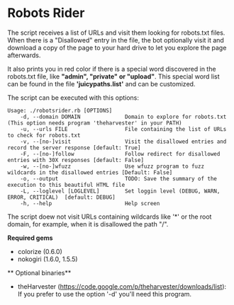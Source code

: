 Robots Rider
============

The script receives a list of URLs and visit them looking for robots.txt files.
When there is a "Disallowed" entry in the file, the bot optionally visit it and download a copy of the page to your hard drive to let you explore the page afterwards.

It also prints you in red color if there is a special word discovered in the robots.txt file, like **"admin", "private" or "upload"**.
This special word list can be found in the file __'juicypaths.list'__ and can be customized.

The script can be executed with this options:

```
Usage: ./robotsrider.rb [OPTIONS]
    -d, --domain DOMAIN              Domain to explore for robots.txt (This option needs program 'theharvester' in your PATH)
    -u, --urls FILE                  File containing the list of URLs to check for robots.txt
    -v, --[no-]visit                 Visit the disallowed entries and record the server response [default: True]
    -F, --[no-]follow                Follow redirect for disallowed entries with 30X responses [default: False]
    -w, --[no-]wfuzz                 Use wfuzz program to fuzz wildcards in the disallowed entries [Default: False]
    -o, --output                     TODO: Save the summary of the execution to this beautiful HTML file
    -L, --loglevel [LOGLEVEL]        Set loggin level (DEBUG, WARN, ERROR, CRITICAL)  [default: DEBUG]
    -h, --help                       Help screen
```

The script doew not visit URLs containing wildcards like '*' or the root domain, for example, when it is disallowed the path "/".

**Required gems**

* colorize (0.6.0)
* nokogiri (1.6.0, 1.5.5)

** Optional binaries**

* theHarvester (https://code.google.com/p/theharvester/downloads/list): If you prefer to use the option '-d' you'll need this program.
